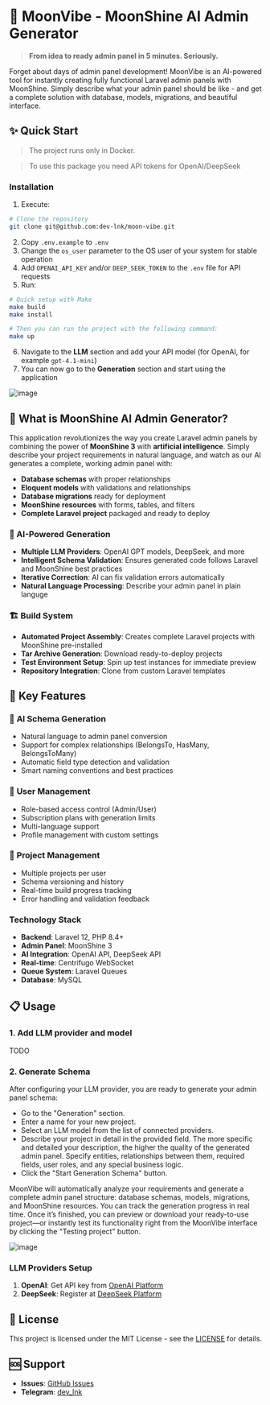 # 🚀 MoonVibe - MoonShine AI Admin Generator

> **From idea to ready admin panel in 5 minutes. Seriously.**

Forget about days of admin panel development! MoonVibe is an AI-powered tool for instantly creating fully functional Laravel admin panels with MoonShine. Simply describe what your admin panel should be like - and get a complete solution with database, models, migrations, and beautiful interface.

## ✨ Quick Start

> The project runs only in Docker.

> To use this package you need API tokens for OpenAI/DeepSeek

### Installation
1. Execute:
```bash
# Clone the repository
git clone git@github.com:dev-lnk/moon-vibe.git
```
2. Copy `.env.example` to `.env`
3. Change the `os_user` parameter to the OS user of your system for stable operation
4. Add `OPENAI_API_KEY` and/or `DEEP_SEEK_TOKEN` to the `.env` file for API requests
5. Run:
```bash
# Quick setup with Make
make build
make install

# Then you can run the project with the following command:
make up
```
6. Navigate to the **LLM** section and add your API model (for OpenAI, for example `gpt-4.1-mini`)
7. You can now go to the **Generation** section and start using the application

![image](https://github.com/user-attachments/assets/0e1035bb-bf6f-4a09-9ff3-d1bcef55a02e)

## 🎯 What is MoonShine AI Admin Generator?

This application revolutionizes the way you create Laravel admin panels by combining the power of **MoonShine 3** with **artificial intelligence**. Simply describe your project requirements in natural language, and watch as our AI generates a complete, working admin panel with:

- **Database schemas** with proper relationships
- **Eloquent models** with validations and relationships
- **Database migrations** ready for deployment
- **MoonShine resources** with forms, tables, and filters
- **Complete Laravel project** packaged and ready to deploy


### 🤖 AI-Powered Generation

- **Multiple LLM Providers**: OpenAI GPT models, DeepSeek, and more
- **Intelligent Schema Validation**: Ensures generated code follows Laravel and MoonShine best practices
- **Iterative Correction**: AI can fix validation errors automatically
- **Natural Language Processing**: Describe your admin panel in plain languge


### 🏗️ Build System

- **Automated Project Assembly**: Creates complete Laravel projects with MoonShine pre-installed
- **Tar Archive Generation**: Download ready-to-deploy projects
- **Test Environment Setup**: Spin up test instances for immediate preview
- **Repository Integration**: Clone from custom Laravel templates


## 🌟 Key Features

### 🎨 **AI Schema Generation**

- Natural language to admin panel conversion
- Support for complex relationships (BelongsTo, HasMany, BelongsToMany)
- Automatic field type detection and validation
- Smart naming conventions and best practices


### 👥 **User Management**

- Role-based access control (Admin/User)
- Subscription plans with generation limits
- Multi-language support
- Profile management with custom settings


### 🔧 **Project Management**

- Multiple projects per user
- Schema versioning and history
- Real-time build progress tracking
- Error handling and validation feedback


### **Technology Stack**
- **Backend**: Laravel 12, PHP 8.4+
- **Admin Panel**: MoonShine 3
- **AI Integration**: OpenAI API, DeepSeek API
- **Real-time**: Centrifugo WebSocket
- **Queue System**: Laravel Queues
- **Database**: MySQL

## 📋 Usage

### 1. **Add LLM provider and model**
TODO

### 2. **Generate Schema**
After configuring your LLM provider, you are ready to generate your admin panel schema:
- Go to the "Generation" section.
- Enter a name for your new project.
- Select an LLM model from the list of connected providers.
- Describe your project in detail in the provided field. The more specific and detailed your description, the higher the quality of the generated admin panel. Specify entities, relationships between them, required fields, user roles, and any special business logic.
- Click the "Start Generation Schema" button.

MoonVibe will automatically analyze your requirements and generate a complete admin panel structure: database schemas, models, migrations, and MoonShine resources. You can track the generation progress in real time. Once it’s finished, you can preview or download your ready-to-use project—or instantly test its functionality right from the MoonVibe interface by clicking the "Testing project" button.

![image](https://github.com/user-attachments/assets/c04fd80a-e29f-45a6-8b2d-171e94902956)

### **LLM Providers Setup**

1. **OpenAI**: Get API key from [OpenAI Platform](https://platform.openai.com)
2. **DeepSeek**: Register at [DeepSeek Platform](https://platform.deepseek.com)

## 📄 License

This project is licensed under the MIT License - see the [LICENSE](https://choosealicense.com/licenses/mit) for details.

## 🆘 Support

- **Issues**: [GitHub Issues](https://github.com/moonshine-software/moon-vibe/issues)
- **Telegram**: [dev_lnk](https://t.me/dev_lnk)

